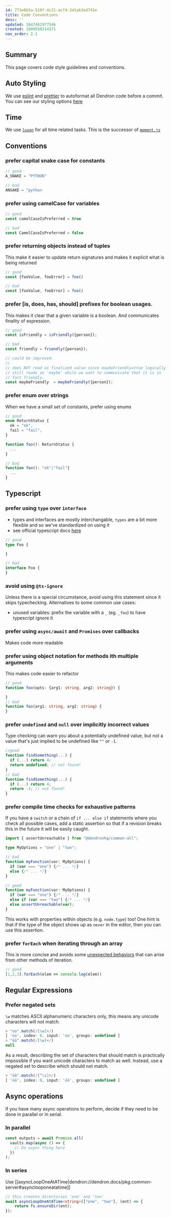 ```yaml
---
id: 773e0b5a-510f-4c21-acf4-2d1ab3ed741e
title: Code Conventions
desc: ''
updated: 1647462977546
created: 1609550314371
nav_order: 2.1
---
```


## Summary

This page covers code style guidelines and conventions.


## Auto Styling
We use [eslint](https://eslint.org/) and [prettier](https://prettier.io/) to autoformat all Dendron code before a commit. You can see our styling options [here](https://github.com/dendronhq/dendron/blob/master/.eslintrc.js#L29:L29)


## Time

We use [`luxon`](https://moment.github.io/luxon/api-docs/index.html#datetime) for all time related tasks. This is the successor of [`moment.js`](https://sebastiandedeyne.com/moment-js-thank-you-for-your-service/)


## Conventions

### prefer capital snake case for constants

```ts
// good
A_SNAKE = "PYTHON"

// bad
ANSAKE = "python
```

### prefer using camelCase for variables

```ts
// good
const camelCaseIsPreferred = true

// bad
const CamelCaseIsPreferred = false
```

### prefer returning objects instead of tuples

This make it easier to update return signatures and makes it explicit what is being returned

```ts
// good
const {fooValue, fooError} = foo()

// bad
const [fooValue, fooError] = foo()
```

### prefer [is, does, has, should] prefixes for boolean usages.

This makes it clear that a given variable is a boolean. And communicates finality of expression.

```ts
// good
const isFriendly = isFriendly({person});

// bad
const friendly = friendly({person});

// could be improved. 
// 
// does NOT read as finalized value since maybeFriendly=true logically 
// still reads as 'maybe' while we want to communicate that it is in 
// fact friendly.
const maybeFriendly  = maybeFriendly({person});
```

### prefer enum over strings

When we have a small set of constants, prefer using enums

```ts
// good
enum ReturnStatus {
  ok = "ok",
  fail = "fail",
}

function foo(): ReturnStatus {
  ...
}

// bad
function foo(): "ok"|"fail"{
  ...
}
```

## Typescript

### prefer using `type` over `interface`

- types and interfaces are mostly interchangable, `types` are a bit more flexible and so we've standardized on using it
- see official typescript docs [here](https://www.typescriptlang.org/docs/handbook/2/everyday-types.html#differences-between-type-aliases-and-interfaces)

```ts
// good
type Foo {

}

// bad
interface Foo {
}

```

### avoid using `@ts-ignore`

Unless there is a special circumstance, avoid using this statement since it skips typechecking. Alternatives to some common use cases:
- unused variables: prefix the variable with a `_`  (eg. `_foo`) to have typescript ignore it

### prefer using `async/await` and `Promises` over callbacks

Makes code more readable

### prefer using object notation for methods ith multiple arguments

This makes code easier to refactor

```ts
// good
function foo(opts: {arg1: string, arg2: string}) {

}
// bad
function foo(arg1: string, arg2: string) {
}
```

### prefer `undefined` and `null` over implicitly incorrect values

Type checking can warn you about a potentially undefined value, but not a value that's just implied to be undefined like `""` or `-1`.

```ts
//good
function findSomething(...) {
  if (...) return 4;
  return undefined; // not found!
}
// bad
function findSomething(...) {
  if (...) return 4;
  return -1; // not found!
}
```

### prefer compile time checks for exhaustive patterns

If you have a `switch` or a chain of `if ... else if` statements where you check all possible cases, add a static assertion so that if a revision breaks this in the future it will be easily caught.

```ts
import { assertUnreachable } from "@dendronhq/common-all";

type MyOptions = "one" | "two";

// bad
function myFunction(var: MyOptions) {
  if (var === "one") {/* ... */}
  else {/* ... */}
}

// good
function myFunction(var: MyOptions) {
  if (var === "one") {/* ... */}
  else if (var === "two") {/* ... */}
  else assertUnreachable(var);
}
```

This works with properties within objects (e.g. `node.type`) too! One hint is that if the type of the object shows up as `never` in the editor, then you can use this assertion.

### prefer `forEach` when iterating through an array

This is more concise and avoids some [unexpected behaviors](https://thecodebarbarian.com/for-vs-for-each-vs-for-in-vs-for-of-in-javascript.html) that can arise from other methods of iteration.

```ts
// good
[1,2,3].forEach(elem => console.log(elem))

```

## Regular Expressions

### Prefer negated sets

`\w` matches ASCII alphanumeric characters only, this means any unicode characters will not match.

```js
> "oo".match(/[\w]+/)
[ 'oo', index: 0, input: 'oo', groups: undefined ]
> "öö".match(/[\w]+/)
null
```

As a result, describing the set of characters that should match is practically impossible if you want unicode characters to match as well. Instead, use a negated set to describe which should not match.

```js
> "öö".match(/[^\s]+/)
[ 'öö', index: 0, input: 'öö', groups: undefined ]
```

## Async operations

If you have many async operations to perform, decide if they need to be done in parallel or in serial.

### In parallel

```ts
const outputs = await Promise.all(
  vaults.map(async () => {
    // Do async thing here
  })
);
```

### In series

Use [[asyncLoopOneAtATime|dendron://dendron.docs/pkg.common-server#asynclooponeatatime]]
```ts
// this creates directories 'one' and 'two' 
await asyncLoopOneAtATime<string>(["one", "two"], (ent) => {
    return fs.ensureDir(ent);
});
```

